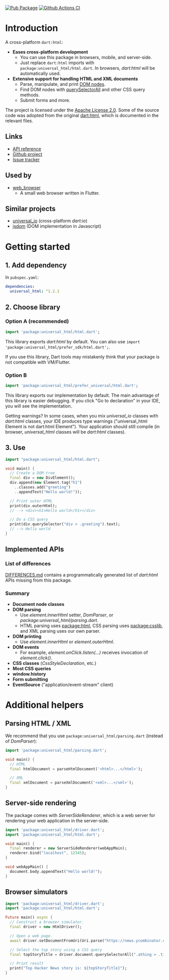 [![Pub Package](https://img.shields.io/pub/v/universal_html.svg)](https://pub.dartlang.org/packages/universal_html)
[![Github Actions CI](https://github.com/dint-dev/web_browser/workflows/Dart%20CI/badge.svg)](https://github.com/dint-dev/web_browser/actions?query=workflow%3A%22Dart+CI%22)

# Introduction
A cross-platform `dart:html`:
  * __Eases cross-platform development__
    * You can use this package in browsers, mobile, and server-side.
    * Just replace `dart:html` imports with `package:universal_html/html.dart`. In browsers,
      _dart:html_ will be automatically used.
  * __Extensive support for handling HTML and XML documents__
    * Parse, manipulate, and print [DOM nodes](https://pub.dev/documentation/universal_html/latest/universal_html/Node-class.html).
    * Find DOM nodes with [querySelectorAll](https://pub.dev/documentation/universal_html/latest/universal_html/querySelectorAll.html)
      and other CSS query methods.
    * Submit forms and more.

The project is licensed under the [Apache License 2.0](LICENSE). Some of the source code was adopted
from the original [dart:html](https://github.com/dart-lang/sdk/tree/master/tools/dom), which is
documented in the relevant files.

## Links
  * [API reference](https://pub.dev/documentation/universal_html/latest/universal_html/universal_html-library.html)
  * [Github project](https://github.com/dint-dev/web_browser)
  * [Issue tracker](https://github.com/dint-dev/web_browser/issues)

## Used by
  * [web_browser](https://pub.dev/packages/web_browser)
    * A small web browser written in Flutter.

## Similar projects
  * [universal_io](https://pub.dev/packages/universal_io) (cross-platform _dart:io_)
  * [jsdom](https://www.npmjs.com/package/jsdom) (DOM implementation in Javascript)

# Getting started
## 1. Add dependency
In `pubspec.yaml`:
```yaml
dependencies:
  universal_html: ^1.2.1
```

## 2. Choose library
### Option A (recommended)
```dart
import 'package:universal_html/html.dart';
```

This library exports _dart:html_ by default.
You can also use `import 'package:universal_html/prefer_sdk/html.dart';`.

If you use this library, Dart tools may mistakenly think that your package is not compatible with
VM/Flutter.

### Option B
```dart
import 'package:universal_html/prefer_universal/html.dart';
```

This library exports our implementation by default. The main advantage of this library is easier
debugging. If you click "Go to declaration" in your IDE, you will see the implementation.

Getting warnings? In some cases, when you mix _universal_io_ classes with _dart:html_ classes, your
IDE produces type warnings ("universal_html Element is not dart:html Element"). Your application
should still compile (in browser, _universal_html_ classes will be _dart:html_ classes).


## 3. Use
```dart
import "package:universal_html/html.dart";

void main() {
  // Create a DOM tree
  final div = new DivElement();
  div.append(new Element.tag("h1")
    ..classes.add("greeting")
    ..appendText("Hello world!"));

  // Print outer HTML
  print(div.outerHtml);
  // --> <div><h1>Hello world</h1></div>

  // Do a CSS query
  print(div.querySelector("div > .greeting").text);
  // --> Hello world
}
```

## Implemented APIs
### List of differences
[DIFFERENCES.md](DIFFERENCES.md) contains a programmatically generated list of _dart:html_ APIs
missing from this package.

### Summary
  * __Document node classes__
  * __DOM parsing__
    * Use _element.innerHtml_ setter, _DomParser_, or _package:universal_html/parsing.dart_.
    * HTML parsing uses [package:html](https://pub.dev/packages/html), CSS parsing uses
      [package:csslib](https://pub.dev/packages/csslib), and XML parsing uses our own parser.
  * __DOM printing__
    * Use _element.innerHtml_ or _element.outerHtml_.
  * __DOM events__
    * For example, _element.onClick.listen(...)_ receives invocation of _element.click()_.
  * __CSS classes__ (_CssStyleDeclaration_, etc.)
  * __Most CSS queries__
  * __window.history__
  * __Form submitting__
  * __EventSource__ ("application/event-stream" client)


# Additional helpers
## Parsing HTML / XML
We recommend that you use `package:universal_html/parsing.dart` (instead of _DomParser_):
```dart
import 'package:universal_html/parsing.dart';

void main() {
  // HTML
  final htmlDocument = parseHtmlDocument('<html>...</html>');

  // XML
  final xmlDocument = parseXmlDocument('<xml>...</xml>');
}
```

## Server-side rendering
The package comes with _ServerSideRenderer_, which is a web server for rendering your web
application in the server-side.

```dart
import 'package:universal_html/driver.dart';
import 'package:universal_html/html.dart';

void main() {
  final renderer = new ServerSideRenderer(webAppMain);
  renderer.bind("localhost", 12345);
}

void webAppMain() {
  document.body.appendText("Hello world!");
}
```

## Browser simulators
```dart
import 'package:universal_html/driver.dart';
import 'package:universal_html/html.dart';

Future main() async {
  // Construct a browser simulator.
  final driver = new HtmlDriver();

  // Open a web page.
  await driver.setDocumentFromUri(Uri.parse("https://news.ycombinator.com/"));

  // Select the top story using a CSS query
  final topStoryTitle = driver.document.querySelectorAll(".athing > .title").first.text;

  // Print result
  print("Top Hacker News story is: ${topStoryTitle}");
}
```